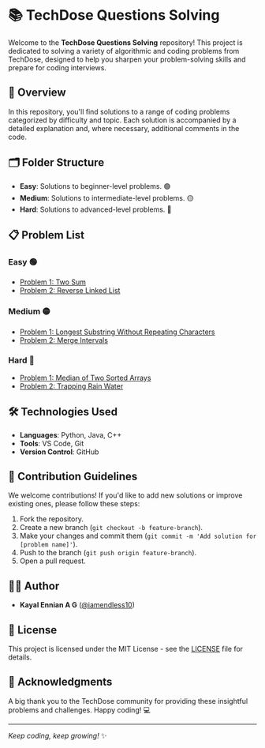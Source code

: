 # 📚 TechDose Questions Solving

Welcome to the **TechDose Questions Solving** repository! This project is dedicated to solving a variety of algorithmic and coding problems from TechDose, designed to help you sharpen your problem-solving skills and prepare for coding interviews. 

## 🚀 Overview

In this repository, you'll find solutions to a range of coding problems categorized by difficulty and topic. Each solution is accompanied by a detailed explanation and, where necessary, additional comments in the code.

## 🗂️ Folder Structure


- **Easy**: Solutions to beginner-level problems. 🟢
- **Medium**: Solutions to intermediate-level problems. 🟡
- **Hard**: Solutions to advanced-level problems. 🔴

## 📋 Problem List

### Easy 🟢

- [Problem 1: Two Sum](./Easy/problem1.md)
- [Problem 2: Reverse Linked List](./Easy/problem2.md)

### Medium 🟡

- [Problem 1: Longest Substring Without Repeating Characters](./Medium/problem1.md)
- [Problem 2: Merge Intervals](./Medium/problem2.md)

### Hard 🔴

- [Problem 1: Median of Two Sorted Arrays](./Hard/problem1.md)
- [Problem 2: Trapping Rain Water](./Hard/problem2.md)

## 🛠️ Technologies Used

- **Languages**: Python, Java, C++
- **Tools**: VS Code, Git
- **Version Control**: GitHub

## 🤝 Contribution Guidelines

We welcome contributions! If you'd like to add new solutions or improve existing ones, please follow these steps:

1. Fork the repository.
2. Create a new branch (`git checkout -b feature-branch`).
3. Make your changes and commit them (`git commit -m 'Add solution for [problem name]'`).
4. Push to the branch (`git push origin feature-branch`).
5. Open a pull request.

## 🧑‍💻 Author

- **Kayal Ennian A G** ([@iamendless10](https://github.com/iamendless10))

## 📜 License

This project is licensed under the MIT License - see the [LICENSE](LICENSE) file for details.

## 🌟 Acknowledgments

A big thank you to the TechDose community for providing these insightful problems and challenges. Happy coding! 💻

---

_Keep coding, keep growing!_ ✨
